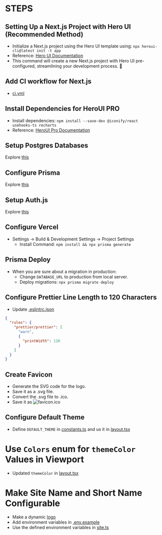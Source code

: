 # STEPS

## Setting Up a Next.js Project with Hero UI (Recommended Method)

* Initialize a Next.js project using the Hero UI template using: `npx heroui-cli@latest init -t app`
* Reference: [Hero UI Documentation](https://www.heroui.com/docs/frameworks/nextjs#heroui-cli-recommended)
* This command will create a new Next.js project with Hero UI pre-configured, streamlining your development process. 🚀

## Add CI workflow for Next.js

* [ci.yml](../../.github/workflows/ci.yml)

## Install Dependencies for HeroUI PRO

* Install dependencies: `npm install --save-dev @iconify/react usehooks-ts recharts`
* Reference: [HeroUI Pro Documentation](https://www.heroui.pro/documentation)

## Setup Postgres Databases

Explore [this](SETUP_POSTGRES.md)

## Configure Prisma

Explore [this](CONFIGURE_PRISMA.md)

## Setup Auth.js

Explore [this](SETUP_AUTHJS.md)

## Configure Vercel

* Settings -> Build & Development Settings -> Project Settings
  * Install Command: `npm install && npx prisma generate`

## Prisma Deploy

* When you are sure about a migration in production:
  * Change `DATABASE_URL` to production from local server.
  * Deploy migrations: `npx prisma migrate deploy`

## Configure Prettier Line Length to 120 Characters

* Update [.eslintrc.json](../../.eslintrc.json)

```json
{
  "rules": {
    "prettier/prettier": [
      "warn",
      {
        "printWidth": 120
      }
    ]
  }
}
```

## Create Favicon

* Generate the SVG code for the logo.
* Save it as a .svg file.
* Convert the .svg file to .ico.
* Save it as ![favicon.ico](../../public/favicon.ico)

## Configure Default Theme

* Define `DEFAULT_THEME` in [constants.ts](../../components/theme/constants.ts) and us it in [layout.tsx](../../app/layout.tsx)

# Use `Colors` enum for `themeColor` Values in Viewport

* Updated `themeColor` in [layout.tsx](../../app/layout.tsx)

# Make Site Name and Short Name Configurable

* Make a dynamic [logo](../../components/icons/logo.tsx)
* Add environment variables in [.env.example](../../.env.example)
* Use the defined environment variables in [site.ts](../../config/site.ts)
